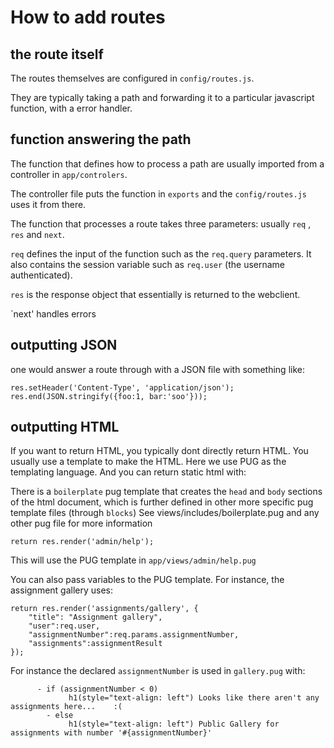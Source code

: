 # How to add routes

## the route itself

The routes themselves are configured in `config/routes.js`.

They are typically taking a path and forwarding it to a particular
javascript function, with a error handler.

## function answering the path

The function that defines how to process a path are usually imported
from a controller in `app/controlers`.

The controller file puts the function in `exports` and the
`config/routes.js` uses it from there.

The function that processes a route takes three parameters: usually `req`
, `res` and `next`.

`req` defines the input of the function such as the `req.query`
parameters. It also contains the session variable such as `req.user`
(the username authenticated).

`res` is the response object that essentially is returned to the webclient.

`next'  handles errors

## outputting JSON

one would answer a route through with a JSON file with something like:

```
res.setHeader('Content-Type', 'application/json');
res.end(JSON.stringify({foo:1, bar:'soo'}));
```


## outputting HTML

If you want to return HTML, you typically dont directly return
HTML. You usually use a template to make the HTML. Here we use PUG as the templating language. And you can return static html with:

There is a `boilerplate` pug template that creates the `head` and `body` 
sections of the html document, which is further defined in other more 
specific pug template files (through `blocks`) See 
views/includes/boilerplate.pug and any other pug file for more information

```
return res.render('admin/help');
```

This will use the PUG template in `app/views/admin/help.pug`

You can also pass variables to the PUG template. For instance, the assignment gallery uses:
```
return res.render('assignments/gallery', {
    "title": "Assignment gallery",
    "user":req.user,
    "assignmentNumber":req.params.assignmentNumber,
    "assignments":assignmentResult
});
```

For instance the declared `assignmentNumber` is used in `gallery.pug` with:

```
      - if (assignmentNumber < 0)
             h1(style="text-align: left") Looks like there aren't any assignments here...    :(
        - else
             h1(style="text-align: left") Public Gallery for assignments with number '#{assignmentNumber}'
```
